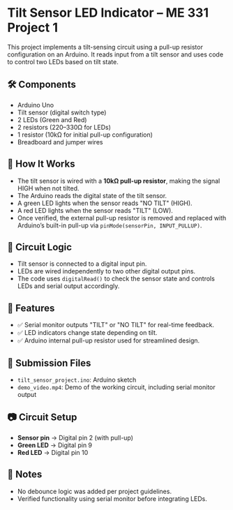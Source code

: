 # Tilt Sensor LED Indicator – ME 331 Project 1

This project implements a tilt-sensing circuit using a pull-up resistor configuration on an Arduino. It reads input from a tilt sensor and uses code to control two LEDs based on tilt state.

## 🛠️ Components

- Arduino Uno
- Tilt sensor (digital switch type)
- 2 LEDs (Green and Red)
- 2 resistors (220–330Ω for LEDs)
- 1 resistor (10kΩ for initial pull-up configuration)
- Breadboard and jumper wires

## 🔄 How It Works

- The tilt sensor is wired with a **10kΩ pull-up resistor**, making the signal HIGH when not tilted.
- The Arduino reads the digital state of the tilt sensor.
- A green LED lights when the sensor reads "NO TILT" (HIGH).
- A red LED lights when the sensor reads "TILT" (LOW).
- Once verified, the external pull-up resistor is removed and replaced with Arduino’s built-in pull-up via `pinMode(sensorPin, INPUT_PULLUP)`.

## 🔢 Circuit Logic

- Tilt sensor is connected to a digital input pin.
- LEDs are wired independently to two other digital output pins.
- The code uses `digitalRead()` to check the sensor state and controls LEDs and serial output accordingly.

## 🧪 Features

- ✅ Serial monitor outputs "TILT" or "NO TILT" for real-time feedback.
- ✅ LED indicators change state depending on tilt.
- ✅ Arduino internal pull-up resistor used for streamlined design.

## 📂 Submission Files

- `tilt_sensor_project.ino`: Arduino sketch
- `demo_video.mp4`: Demo of the working circuit, including serial monitor output

## 📷 Circuit Setup

- **Sensor pin** → Digital pin 2 (with pull-up)
- **Green LED** → Digital pin 9
- **Red LED** → Digital pin 10

## 📌 Notes

- No debounce logic was added per project guidelines.
- Verified functionality using serial monitor before integrating LEDs.
